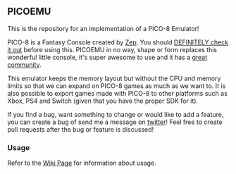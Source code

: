 ## PICOEMU

This is the repository for an implementation of a PICO-8 Emulator!

PICO-8 is a Fantasy Console created by [Zep](https://twitter.com/lexaloffle). You should [DEFINITELY check it out](https://www.lexaloffle.com/pico-8.php) before using this. PICOEMU in no way, shape or form replaces this wonderful little console, it's super awesome to use and it has a [great community](https://www.lexaloffle.com/bbs/?cat=7).
 
This emulator keeps the memory layout but without the CPU and memory limits so that we can expand on PICO-8 games as much as we want to. It is also possible to export games made with PICO-8 to other platforms such as Xbox, PS4 and Switch (given that you have the proper SDK for it).

If you find a bug, want something to change or would like to add a feature, you can create a bug of send me a message on [twitter](https://twitter.com/MatheusMortatti)! Feel free to create pull requests after the bug or feature is discussed!

### Usage

Refer to the [Wiki Page](https://github.com/mmortatti/pico8-emulator/wiki/Pico8-Emulator-General-Usage) for information about usage.
